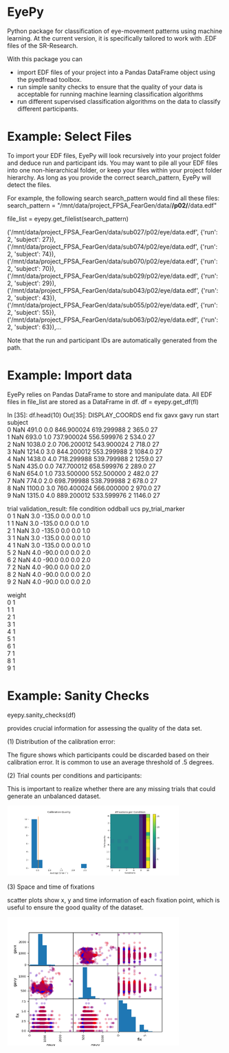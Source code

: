# EyePy
Python package for classification of eye-movement patterns using machine learning. 
At the current version, it is specifically tailored to work with .EDF files of the SR-Research.

With this package you can
+  import EDF files of your project into a Pandas DataFrame object using the pyedfread toolbox.
+  run simple sanity checks to ensure that the quality of your data is acceptable for running machine learning classification algorithms
+  run different supervised classification algorithms on the data to classify different participants.

# Example: Select Files

To import your EDF files, EyePy will look recursively into your project folder and deduce run and participant ids. 
You may want to pile all your EDF files into one non-hierarchical folder, or keep your files within your project folder hierarchy.
As long as you provide the correct search_pattern, EyePy will detect the files.

For example, the following search search_pattern would find all these files:
search_pattern = "/mnt/data/project_FPSA_FearGen/data/**/p02/**/data.edf" 

file_list = eyepy.get_filelist(search_pattern)

('/mnt/data/project_FPSA_FearGen/data/sub027/p02/eye/data.edf',
  {'run': 2, 'subject': 27}),
 ('/mnt/data/project_FPSA_FearGen/data/sub074/p02/eye/data.edf',
  {'run': 2, 'subject': 74}),
 ('/mnt/data/project_FPSA_FearGen/data/sub070/p02/eye/data.edf',
  {'run': 2, 'subject': 70}),
 ('/mnt/data/project_FPSA_FearGen/data/sub029/p02/eye/data.edf',
  {'run': 2, 'subject': 29}),
 ('/mnt/data/project_FPSA_FearGen/data/sub043/p02/eye/data.edf',
  {'run': 2, 'subject': 43}),
 ('/mnt/data/project_FPSA_FearGen/data/sub055/p02/eye/data.edf',
  {'run': 2, 'subject': 55}),
 ('/mnt/data/project_FPSA_FearGen/data/sub063/p02/eye/data.edf',
  {'run': 2, 'subject': 63}),...
   
Note that the run and participant IDs are automatically generated from the path.

# Example: Import data

EyePy relies on Pandas DataFrame to store and manipulate data. 
All EDF files in file_list are stored as a DataFrame in df.
df = eyepy.get_df(fl)

In [35]: df.head(10)
Out[35]: 
  DISPLAY_COORDS     end  fix        gavx        gavy  run   start  subject  \
0            NaN   491.0  0.0  846.900024  619.299988    2   365.0       27   
1            NaN   693.0  1.0  737.900024  556.599976    2   534.0       27   
2            NaN  1038.0  2.0  706.200012  543.900024    2   718.0       27   
3            NaN  1214.0  3.0  844.200012  553.299988    2  1084.0       27   
4            NaN  1438.0  4.0  718.299988  539.799988    2  1259.0       27   
5            NaN   435.0  0.0  747.700012  658.599976    2   289.0       27   
6            NaN   654.0  1.0  733.500000  552.500000    2   482.0       27   
7            NaN   774.0  2.0  698.799988  538.799988    2   678.0       27   
8            NaN  1100.0  3.0  760.400024  566.000000    2   970.0       27   
9            NaN  1315.0  4.0  889.200012  533.599976    2  1146.0       27   

  trial validation_result:  file  condition  oddball  ucs  py_trial_marker  \
0     1                NaN   3.0     -135.0      0.0  0.0              1.0   
1     1                NaN   3.0     -135.0      0.0  0.0              1.0   
2     1                NaN   3.0     -135.0      0.0  0.0              1.0   
3     1                NaN   3.0     -135.0      0.0  0.0              1.0   
4     1                NaN   3.0     -135.0      0.0  0.0              1.0   
5     2                NaN   4.0      -90.0      0.0  0.0              2.0   
6     2                NaN   4.0      -90.0      0.0  0.0              2.0   
7     2                NaN   4.0      -90.0      0.0  0.0              2.0   
8     2                NaN   4.0      -90.0      0.0  0.0              2.0   
9     2                NaN   4.0      -90.0      0.0  0.0              2.0   

   weight  
0       1  
1       1  
2       1  
3       1  
4       1  
5       1  
6       1  
7       1  
8       1  
9       1 



# Example: Sanity Checks

eyepy.sanity_checks(df)

provides crucial information for assessing the quality of the data set.

(1) Distribution of the calibration error: 

The figure shows which participants could be discarded based on their calibration error. It is common to use an average threshold of .5 degrees.

(2) Trial counts per conditions and participants:

This is important to realize whether there are any missing trials that could generate an unbalanced dataset.

<img src="https://github.com/selimonat/eyepy/blob/master/doc/sanity_check01.png" width="400">

(3) Space and time of fixations

scatter plots show x, y and time information of each fixation point, which is useful to 
ensure the good quality of the dataset.


<img src="https://github.com/selimonat/eyepy/blob/master/doc/sanity_check02.png" width="400">







